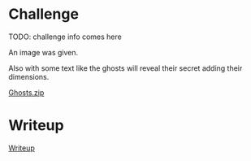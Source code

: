 # Challenge

TODO: challenge info comes here

An image was given.

Also with some text like the ghosts will reveal their secret adding their dimensions.

[Ghosts.zip](files/Ghosts.zip)

# Writeup

[Writeup](WRITEUP.md)
